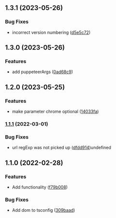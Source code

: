 ## 1.3.1 (2023-05-26)

### Bug Fixes

- incorrect version numbering ([d5e5c72](https://github.com/ChiefORZ/pdf-generator/commit/d5e5c72b81d245a2874c50da545d3cfc93c6219e))

## 1.3.0 (2023-05-26)

### Features

- add puppeteerArgs ([0ad68c9](https://github.com/ChiefORZ/pdf-generator/commit/0ad68c92e6248eb37b4832d30783337bec204802))

## 1.2.0 (2023-05-25)

### Features

- make parameter chrome optional ([14033fa](https://github.com/ChiefORZ/pdf-generator/commit/14033fa81248bbd63cd085ebfdd796e199805ea8))

### [1.1.1](https://github.com/ChiefORZ/pdf-generator/compare/1.1.0...1.1.1) (2022-03-01)

### Bug Fixes

- url regExp was not picked up ([dfdd914](https://github.com/ChiefORZ/pdf-generator/commit/dfdd91443fd8341c8e58cca1d17916e7a0109d67))undefined

## 1.1.0 (2022-02-28)

### Features

- Add functionality ([f79b008](https://github.com/ChiefORZ/pdf-generator/commit/f79b008f872514fa090de03b3211b955474f9f07))

### Bug Fixes

- Add dom to tsconfig ([309baad](https://github.com/ChiefORZ/pdf-generator/commit/309baad6b3caafb82057a13b7a66a28e37c8a73e))
